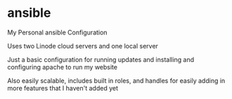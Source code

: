 # ansible

My Personal ansible Configuration

Uses two Linode cloud servers and one local server

Just a basic configuration for running updates and installing and configuring apache to run my website

Also easily scalable, includes built in roles, and handles for easily adding in more features that I haven't added yet
